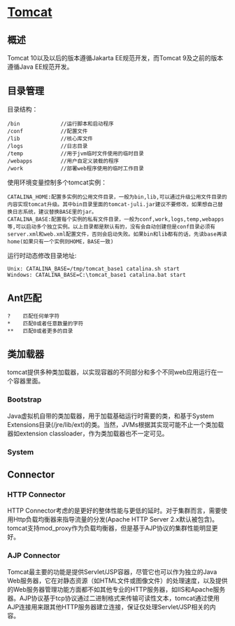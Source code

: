 # [Tomcat](https://tomcat.apache.org/tomcat-8.5-doc/index.html)

## 概述

Tomcat 10以及以后的版本遵循Jakarta EE规范开发，而Tomcat 9及之前的版本遵循Java EE规范开发。

## 目录管理

目录结构：

```
/bin             //运行脚本和启动程序
/conf            //配置文件
/lib             //核心库文件
/logs            //日志目录
/temp            //用于jvm临时文件使用的临时目录
/webapps         //用户自定义装载的程序
/work            //部署web程序使用的临时工作目录
```

使用环境变量控制多个tomcat实例：

```
CATALINA_HOME:配置多实例的公用文件目录，一般为bin,lib,可以通过升级公用文件目录的内容实现tomcat升级。其中bin目录里面的tomcat-juli.jar建议不要修改，如果想自己替换日志系统，建议替换BASE里的jar。
CATALINA_BASE:配置每个实例的私有文件目录，一般为conf,work,logs,temp,webapps等,可以启动多个独立实例。以上目录都是默认有的，没有会自动创建但是conf目录必须有server.xml和web.xml配置文件，否则会启动失败。如果bin和lib都有的话，先读base再读home(如果只有一个实例则HOME，BASE一致)
```

运行时动态修改目录地址:

```
Unix: CATALINA_BASE=/tmp/tomcat_base1 catalina.sh start
Windows: CATALINA_BASE=C:\tomcat_base1 catalina.bat start
```

## Ant匹配

```
?    匹配任何单字符
*    匹配0或者任意数量的字符
**   匹配0或者更多的目录
```

## 类加载器

tomcat提供多种类加载器，以实现容器的不同部分和多个不同web应用运行在一个容器里面。

### Bootstrap

Java虚拟机自带的类加载器，用于加载基础运行时需要的类，和基于System Extensions目录(/jre/lib/ext)的类。当然，JVMs根据其实现可能不止一个类加载器如extension classloader，作为类加载器也不一定可见。

### System

## Connector

### HTTP Connector

HTTP Connector考虑的是更好的整体性能与更低的延时。对于集群而言，需要使用Http负载均衡器来指导流量的分发(Apache HTTP Server 2.x默认被包含)。tomcat支持mod\_proxy作为负载均衡器，但是基于AJP协议的集群性能明显更好。

### AJP Connector

Tomcat最主要的功能是提供Servlet/JSP容器，尽管它也可以作为独立的Java Web服务器，它在对静态资源（如HTML文件或图像文件）的处理速度，以及提供的Web服务器管理功能方面都不如其他专业的HTTP服务器，如IIS和Apache服务器。AJP协议基于tcp协议通过二进制格式来传输可读性文本，tomcat通过使用AJP连接用来跟其他HTTP服务器建立连接，保证仅处理Servlet/JSP相关的内容。
